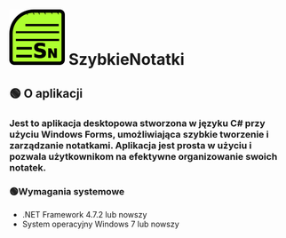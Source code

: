 # <img src="111.png"> SzybkieNotatki

## :green_circle: O aplikacji
### Jest to aplikacja desktopowa stworzona w języku C# przy użyciu Windows Forms, umożliwiająca szybkie tworzenie i zarządzanie notatkami. Aplikacja jest prosta w użyciu i pozwala użytkownikom na efektywne organizowanie swoich notatek.



### :green_circle:Wymagania systemowe
- .NET Framework 4.7.2 lub nowszy
- System operacyjny Windows 7 lub nowszy

